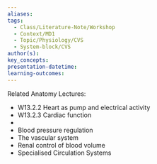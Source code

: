 ```yaml
---
aliases: 
tags:
  - Class/Literature-Note/Workshop
  - Context/MD1
  - Topic/Physiology/CVS
  - System-block/CVS
author(s): 
key_concepts: 
presentation-datetime: 
learning-outcomes:
---
```

Related Anatomy Lectures:
- W13.2.2 Heart as pump and electrical activity
- W13.2.3 Cardiac function
- 
- Blood pressure regulation
- The vascular system
- Renal control of blood volume
- Specialised Circulation Systems